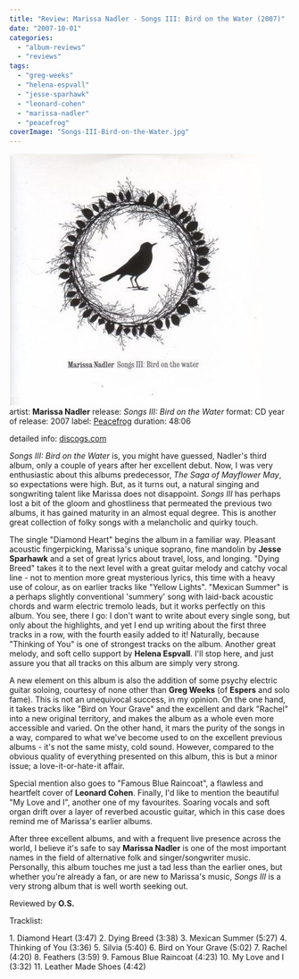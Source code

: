 ```yaml
---
title: "Review: Marissa Nadler - Songs III: Bird on the Water (2007)"
date: "2007-10-01"
categories: 
  - "album-reviews"
  - "reviews"
tags: 
  - "greg-weeks"
  - "helena-espvall"
  - "jesse-sparhawk"
  - "leonard-cohen"
  - "marissa-nadler"
  - "peacefrog"
coverImage: "Songs-III-Bird-on-the-Water.jpg"
---
```


[![](images/Songs-III-Bird-on-the-Water.jpg "Songs III- Bird on the Water")](http://www.eveningoflight.nl/wordpress/wp-content/uploads/2012/05/Songs-III-Bird-on-the-Water.jpg)artist: **Marissa Nadler** release: _Songs III: Bird on the Water_ format: CD year of release: 2007 label: [Peacefrog](http://www.peacefrog.com/) duration: 48:06

detailed info: [discogs.com](http://www.discogs.com/Marissa-Nadler-Songs-III-Bird-On-The-Water/master/67615)

_Songs III: Bird on the Water_ is, you might have guessed, Nadler's third album, only a couple of years after her excellent debut. Now, I was very enthusiastic about this albums predecessor, _The Saga of Mayflower May_, so expectations were high. But, as it turns out, a natural singing and songwriting talent like Marissa does not disappoint. _Songs III_ has perhaps lost a bit of the gloom and ghostliness that permeated the previous two albums, it has gained maturity in an almost equal degree. This is another great collection of folky songs with a melancholic and quirky touch.

The single "Diamond Heart" begins the album in a familiar way. Pleasant acoustic fingerpicking, Marissa's unique soprano, fine mandolin by **Jesse Sparhawk** and a set of great lyrics about travel, loss, and longing. "Dying Breed" takes it to the next level with a great guitar melody and catchy vocal line - not to mention more great mysterious lyrics, this time with a heavy use of colour, as on earlier tracks like "Yellow Lights". "Mexican Summer" is a perhaps slightly conventional 'summery' song with laid-back acoustic chords and warm electric tremolo leads, but it works perfectly on this album. You see, there I go: I don't want to write about every single song, but only about the highlights, and yet I end up writing about the first three tracks in a row, with the fourth easily added to it! Naturally, because "Thinking of You" is one of strongest tracks on the album. Another great melody, and soft cello support by **Helena Espvall**. I'll stop here, and just assure you that all tracks on this album are simply very strong.

A new element on this album is also the addition of some psychy electric guitar soloing, courtesy of none other than **Greg Weeks** (of **Espers** and solo fame). This is not an unequivocal success, in my opinion. On the one hand, it takes tracks like "Bird on Your Grave" and the excellent and dark "Rachel" into a new original territory, and makes the album as a whole even more accessible and varied. On the other hand, it mars the purity of the songs in a way, compared to what we've become used to on the excellent previous albums - it's not the same misty, cold sound. However, compared to the obvious quality of everything presented on this album, this is but a minor issue; a love-it-or-hate-it affair.

Special mention also goes to "Famous Blue Raincoat", a flawless and heartfelt cover of **Leonard Cohen**. Finally, I'd like to mention the beautiful "My Love and I", another one of my favourites. Soaring vocals and soft organ drift over a layer of reverbed acoustic guitar, which in this case does remind me of Marissa's earlier albums.

After three excellent albums, and with a frequent live presence across the world, I believe it's safe to say **Marissa Nadler** is one of the most important names in the field of alternative folk and singer/songwriter music. Personally, this album touches me just a tad less than the earlier ones, but whether you're already a fan, or are new to Marissa's music, _Songs III_ is a very strong album that is well worth seeking out.

Reviewed by **O.S.**

Tracklist:

1\. Diamond Heart (3:47) 2. Dying Breed (3:38) 3. Mexican Summer (5:27) 4. Thinking of You (3:36) 5. Silvia (5:40) 6. Bird on Your Grave (5:02) 7. Rachel (4:20) 8. Feathers (3:59) 9. Famous Blue Raincoat (4:23) 10. My Love and I (3:32) 11. Leather Made Shoes (4:42)
